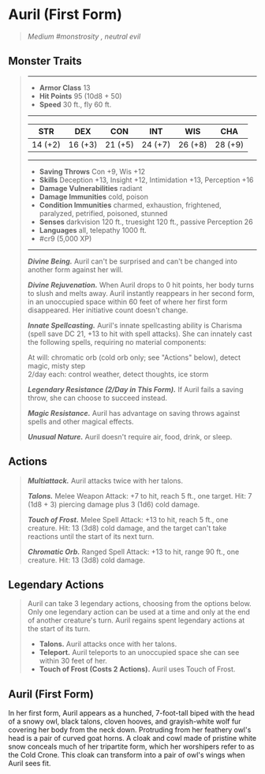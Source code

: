 # Auril (First Form)
>*Medium #monstrosity , neutral evil*
## Monster Traits
>___
>- **Armor Class** 13
>- **Hit Points** 95 (10d8 + 50)
>- **Speed** 30 ft., fly 60 ft.
>___
>|STR|DEX|CON|INT|WIS|CHA|
>|:---:|:---:|:---:|:---:|:---:|:---:|
>|14 (+2)|16 (+3)|21 (+5)|24 (+7)|26 (+8)|28 (+9)|
>___
>- **Saving Throws** Con +9, Wis +12
>- **Skills** Deception +13, Insight +12, Intimidation +13, Perception +16
>- **Damage Vulnerabilities** radiant
>- **Damage Immunities** cold, poison
>- **Condition Immunities** charmed, exhaustion, frightened, paralyzed, petrified, poisoned, stunned
>- **Senses** darkvision 120 ft., truesight 120 ft., passive Perception 26
>- **Languages** all, telepathy 1000 ft.
>- #cr9 (5,000 XP)
>___
>***Divine Being.*** Auril can't be surprised and can't be changed into another form against her will.  
>
>***Divine Rejuvenation.*** When Auril drops to 0 hit points, her body turns to slush and melts away. Auril instantly reappears in her second form, in an unoccupied space within 60 feet of where her first form disappeared. Her initiative count doesn't change.  
>
>***Innate Spellcasting.*** Auril's innate spellcasting ability is Charisma (spell save DC 21, +13 to hit with spell attacks). She can innately cast the following spells, requiring no material components:  
>
>At will: chromatic orb (cold orb only; see "Actions" below), detect magic, misty step  
>2/day each: control weather, detect thoughts, ice storm  
>
>
>***Legendary Resistance (2/Day in This Form).*** If Auril fails a saving throw, she can choose to succeed instead.  
>
>***Magic Resistance.*** Auril has advantage on saving throws against spells and other magical effects.  
>
>***Unusual Nature.*** Auril doesn't require air, food, drink, or sleep.  
>
## Actions
>***Multiattack.*** Auril attacks twice with her talons.  
>
>***Talons.*** Melee Weapon Attack: +7 to hit, reach 5 ft., one target. Hit: 7 (1d8 + 3) piercing damage plus 3 (1d6) cold damage.  
>
>***Touch of Frost.*** Melee Spell Attack: +13 to hit, reach 5 ft., one creature. Hit: 13 (3d8) cold damage, and the target can't take reactions until the start of its next turn.  
>
>***Chromatic Orb.*** Ranged Spell Attack: +13 to hit, range 90 ft., one creature. Hit: 13 (3d8) cold damage.  
>
## Legendary Actions
>Auril can take 3 legendary actions, choosing from the options below. Only one legendary action can be used at a time and only at the end of another creature's turn. Auril regains spent legendary actions at the start of its turn.
>
>- **Talons.** Auril attacks once with her talons.
>- **Teleport.** Auril teleports to an unoccupied space she can see within 30 feet of her.
>- **Touch of Frost (Costs 2 Actions).** Auril uses Touch of Frost.
## Auril (First Form)
In her first form, Auril appears as a hunched, 7-foot-tall biped with the head of a snowy owl, black talons, cloven hooves, and grayish-white wolf fur covering her body from the neck down. Protruding from her feathery owl's head is a pair of curved goat horns. A cloak and cowl made of pristine white snow conceals much of her tripartite form, which her worshipers refer to as the Cold Crone. This cloak can transform into a pair of owl's wings when Auril sees fit.